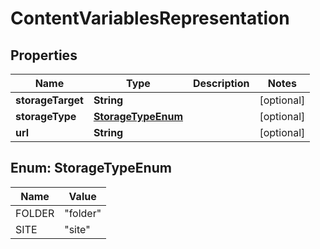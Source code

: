 # ContentVariablesRepresentation

## Properties
Name | Type | Description | Notes
------------ | ------------- | ------------- | -------------
**storageTarget** | **String** |  |  [optional]
**storageType** | [**StorageTypeEnum**](#StorageTypeEnum) |  |  [optional]
**url** | **String** |  |  [optional]

<a name="StorageTypeEnum"></a>
## Enum: StorageTypeEnum
Name | Value
---- | -----
FOLDER | &quot;folder&quot;
SITE | &quot;site&quot;
